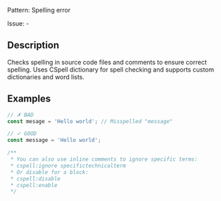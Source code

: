 Pattern: Spelling error

Issue: -

## Description

Checks spelling in source code files and comments to ensure correct spelling. Uses CSpell dictionary for spell checking and supports custom dictionaries and word lists.

## Examples

```javascript
// ✗ BAD
const mesage = 'Hello world'; // Misspelled "message"

// ✓ GOOD
const message = 'Hello world';

/**
 * You can also use inline comments to ignore specific terms:
 * cspell:ignore specifictechnicalterm
 * Or disable for a block:
 * cspell:disable
 * cspell:enable
 */
```